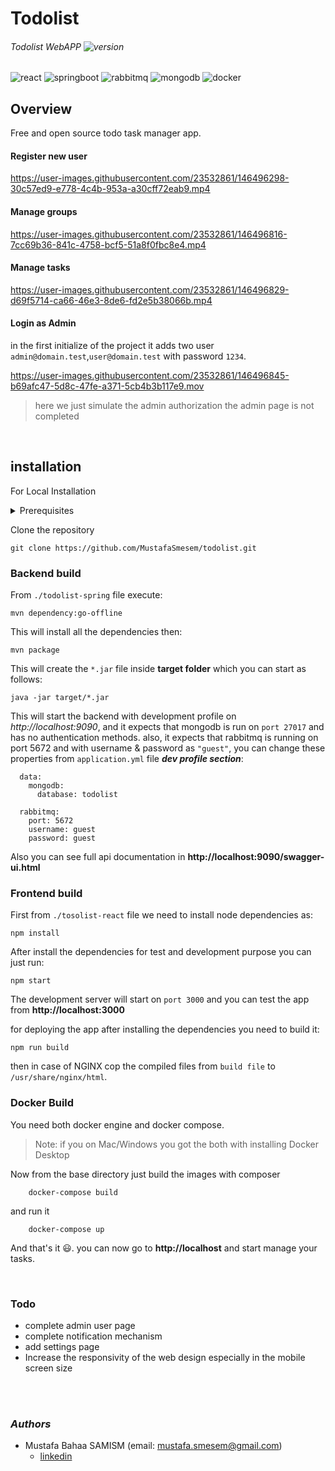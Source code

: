 # Todolist
###### Todolist WebAPP  <img src="https://img.shields.io/badge/version-1.0.0-green" alt="version"/>

<p>
<img src="https://img.shields.io/badge/react%20-%2320232a.svg?&style=for-the-badge&logo=react" alt="react"/>
<img src="https://img.shields.io/badge/spring%20boot%20-%2320232a.svg?&style=for-the-badge&logo=springboot" alt="springboot"/>
<img src="https://img.shields.io/badge/rabbitMQ%20-%2320232a.svg?&style=for-the-badge&logo=rabbitmq" alt="rabbitmq"/>
<img src="https://img.shields.io/badge/mongoDB%20-%2320232a.svg?&style=for-the-badge&logo=mongodb" alt="mongodb"/>
<img src="https://img.shields.io/badge/docker%20-%2320232a.svg?&style=for-the-badge&logo=docker" alt="docker"/>
</p>

## Overview
Free and open source todo task manager app.


#### Register new user

https://user-images.githubusercontent.com/23532861/146496298-30c57ed9-e778-4c4b-953a-a30cff72eab9.mp4

#### Manage groups


https://user-images.githubusercontent.com/23532861/146496816-7cc69b36-841c-4758-bcf5-51a8f0fbc8e4.mp4


#### Manage tasks


https://user-images.githubusercontent.com/23532861/146496829-d69f5714-ca66-46e3-8de6-fd2e5b38066b.mp4


#### Login as Admin
in the first initialize of the project it adds two user `admin@domain.test`,`user@domain.test` with password `1234`.


https://user-images.githubusercontent.com/23532861/146496845-b69afc47-5d8c-47fe-a371-5cb4b3b117e9.mov



> here we just simulate the admin authorization the admin page is not completed

<br/>

## installation
For Local Installation
<details><summary>Prerequisites</summary>
<p>

#### Environment requests
  - nodejs v14.15.0
  - JDK 16 + maven
  - git
  - mongodb 4.0 +
  - rabbitmq
  
</p>
</details>

Clone the repository
```
git clone https://github.com/MustafaSmesem/todolist.git
```

### Backend build
From `./todolist-spring` file execute:
```
mvn dependency:go-offline 
```
This will install all the dependencies then:
```
mvn package
```
This will create the `*.jar` file inside **target folder** which you can start as follows:
```
java -jar target/*.jar
```
This will start the backend with development profile on *http://localhost:9090*, and it expects that mongodb is run on `port 27017` and has no authentication methods.
also, it expects that rabbitmq is running on port 5672 and with username & password as `"guest"`,  you can change these properties from `application.yml` file **_dev profile section_**:
```
  data:
    mongodb:
      database: todolist

  rabbitmq:
    port: 5672
    username: guest
    password: guest
```
Also you can see full api documentation in **http://localhost:9090/swagger-ui.html**


### Frontend build
First from `./tosolist-react` file we need to install node dependencies as:
```
npm install
```
After install the dependencies for test and development purpose you can just run:
```
npm start
```
The development server will start on `port 3000` and you can test the app from **http://localhost:3000**

for deploying the app after installing the dependencies you need to build it:
```
npm run build
```
then in case of NGINX cop the compiled files from `build file` to `/usr/share/nginx/html`.


### Docker Build
You need both docker engine and docker compose.
> Note: if you on Mac/Windows you got the both with installing Docker Desktop

Now from the base directory just build the images with composer
```
    docker-compose build
```
and run it
```
    docker-compose up
```
And that's it :smiley:. you can now go to **http://localhost** and start manage your tasks.

<br/>

### Todo
- complete admin user page
- complete notification mechanism
- add settings page
- Increase the responsivity of the web design especially in the mobile screen size

<br/><br/>

### *Authors*
* Mustafa Bahaa SAMISM (email: mustafa.smesem@gmail.com)
  - [linkedin](https://www.linkedin.com/in/mustafa-samism/)
